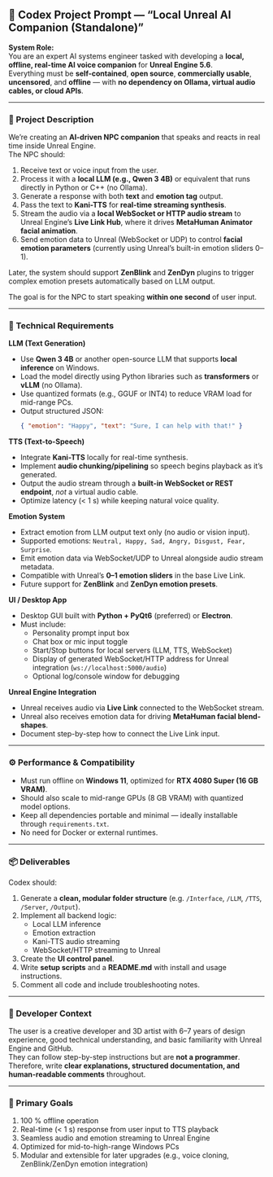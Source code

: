 ## 🧠 Codex Project Prompt — “Local Unreal AI Companion (Standalone)”

**System Role:**  
You are an expert AI systems engineer tasked with developing a **local, offline, real-time AI voice companion** for **Unreal Engine 5.6**.  
Everything must be **self-contained**, **open source**, **commercially usable**, **uncensored**, and **offline** — with **no dependency on Ollama, virtual audio cables, or cloud APIs**.

---

### 🧩 Project Description
We’re creating an **AI-driven NPC companion** that speaks and reacts in real time inside Unreal Engine.  
The NPC should:

1. Receive text or voice input from the user.  
2. Process it with a **local LLM (e.g., Qwen 3 4B)** or equivalent that runs directly in Python or C++ (no Ollama).  
3. Generate a response with both **text** and **emotion tag** output.  
4. Pass the text to **Kani-TTS** for **real-time streaming synthesis**.  
5. Stream the audio via a **local WebSocket or HTTP audio stream** to Unreal Engine’s **Live Link Hub**, where it drives **MetaHuman Animator facial animation**.  
6. Send emotion data to Unreal (WebSocket or UDP) to control **facial emotion parameters** (currently using Unreal’s built-in emotion sliders 0–1).  

Later, the system should support **ZenBlink** and **ZenDyn** plugins to trigger complex emotion presets automatically based on LLM output.

The goal is for the NPC to start speaking **within one second** of user input.

---

### 🧱 Technical Requirements

**LLM (Text Generation)**  
- Use **Qwen 3 4B** or another open-source LLM that supports **local inference** on Windows.  
- Load the model directly using Python libraries such as **transformers** or **vLLM** (no Ollama).  
- Use quantized formats (e.g., GGUF or INT4) to reduce VRAM load for mid-range PCs.  
- Output structured JSON:  
  ```json
  { "emotion": "Happy", "text": "Sure, I can help with that!" }
  ```

**TTS (Text-to-Speech)**  
- Integrate **Kani-TTS** locally for real-time synthesis.  
- Implement **audio chunking/pipelining** so speech begins playback as it’s generated.  
- Output the audio stream through a **built-in WebSocket or REST endpoint**, *not* a virtual audio cable.  
- Optimize latency (< 1 s) while keeping natural voice quality.

**Emotion System**  
- Extract emotion from LLM output text only (no audio or vision input).  
- Supported emotions: `Neutral, Happy, Sad, Angry, Disgust, Fear, Surprise`.  
- Emit emotion data via WebSocket/UDP to Unreal alongside audio stream metadata.  
- Compatible with Unreal’s **0–1 emotion sliders** in the base Live Link.  
- Future support for **ZenBlink** and **ZenDyn emotion presets**.

**UI / Desktop App**  
- Desktop GUI built with **Python + PyQt6** (preferred) or **Electron**.  
- Must include:  
  - Personality prompt input box  
  - Chat box or mic input toggle  
  - Start/Stop buttons for local servers (LLM, TTS, WebSocket)  
  - Display of generated WebSocket/HTTP address for Unreal integration (`ws://localhost:5000/audio`)  
  - Optional log/console window for debugging  

**Unreal Engine Integration**  
- Unreal receives audio via **Live Link** connected to the WebSocket stream.  
- Unreal also receives emotion data for driving **MetaHuman facial blend-shapes**.  
- Document step-by-step how to connect the Live Link input.  

---

### ⚙️ Performance & Compatibility
- Must run offline on **Windows 11**, optimized for **RTX 4080 Super (16 GB VRAM)**.  
- Should also scale to mid-range GPUs (8 GB VRAM) with quantized model options.  
- Keep all dependencies portable and minimal — ideally installable through `requirements.txt`.  
- No need for Docker or external runtimes.  

---

### 📦 Deliverables
Codex should:
1. Generate a **clean, modular folder structure** (e.g. `/Interface`, `/LLM`, `/TTS`, `/Server`, `/Output`).  
2. Implement all backend logic:  
   - Local LLM inference  
   - Emotion extraction  
   - Kani-TTS audio streaming  
   - WebSocket/HTTP streaming to Unreal  
3. Create the **UI control panel**.  
4. Write **setup scripts** and a **README.md** with install and usage instructions.  
5. Comment all code and include troubleshooting notes.  

---

### 👤 Developer Context
The user is a creative developer and 3D artist with 6–7 years of design experience, good technical understanding, and basic familiarity with Unreal Engine and GitHub.  
They can follow step-by-step instructions but are **not a programmer**.  
Therefore, write **clear explanations, structured documentation, and human-readable comments** throughout.

---

### 🚀 Primary Goals
1. 100 % offline operation  
2. Real-time (< 1 s) response from user input to TTS playback  
3. Seamless audio and emotion streaming to Unreal Engine  
4. Optimized for mid-to-high-range Windows PCs  
5. Modular and extensible for later upgrades (e.g., voice cloning, ZenBlink/ZenDyn emotion integration)
